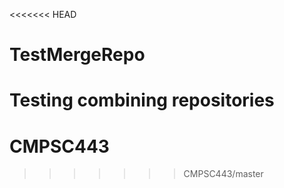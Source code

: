 <<<<<<< HEAD
# TestMergeRepo
Testing combining repositories
=======
# CMPSC443
>>>>>>> CMPSC443/master
